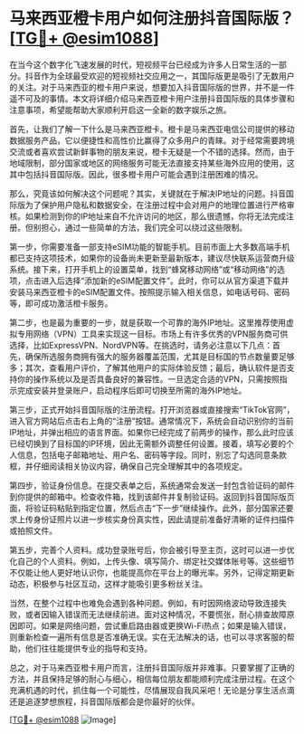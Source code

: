 # 马来西亚橙卡用户如何注册抖音国际版？[[TG💪+ @esim1088](https://t.me/s/esim1088)]

在当今这个数字化飞速发展的时代，短视频平台已经成为许多人日常生活的一部分。抖音作为全球最受欢迎的短视频社交应用之一，其国际版更是吸引了无数用户的关注。对于马来西亚的橙卡用户来说，想要加入抖音国际版的世界，并不是一件遥不可及的事情。本文将详细介绍马来西亚橙卡用户注册抖音国际版的具体步骤和注意事项，希望能帮助大家顺利开启这一全新的数字娱乐之旅。

首先，让我们了解一下什么是马来西亚橙卡。橙卡是马来西亚电信公司提供的移动数据服务产品，它以便捷性和高性价比赢得了众多用户的青睐。对于经常需要跨境交流或者喜欢尝试新鲜事物的朋友来说，橙卡无疑是一个不错的选择。然而，由于地域限制，部分国家或地区的网络服务可能无法直接支持某些海外应用的使用，这其中包括抖音国际版。因此，很多橙卡用户可能会遇到注册困难的情况。

那么，究竟该如何解决这个问题呢？其实，关键就在于解决IP地址的问题。抖音国际版为了保护用户隐私和数据安全，在注册过程中会对用户的地理位置进行严格审核。如果检测到你的IP地址来自不允许访问的地区，那么很遗憾，你将无法完成注册。但别担心，通过一些简单的方法，我们完全可以绕过这些限制。

第一步，你需要准备一部支持eSIM功能的智能手机。目前市面上大多数高端手机都已支持这项技术，如果你的设备尚未更新至最新版本，建议尽快联系运营商升级系统。接下来，打开手机上的设置菜单，找到“蜂窝移动网络”或“移动网络”的选项，点击进入后选择“添加新的eSIM配置文件”。此时，你可以从官方渠道下载并安装马来西亚橙卡的eSIM配置文件。按照提示输入相关信息，如电话号码、密码等，即可成功激活橙卡服务。

第二步，也是最为重要的一步，就是获取一个可靠的海外IP地址。这里推荐使用虚拟专用网络（VPN）工具来实现这一目标。市场上有许多优秀的VPN服务商可供选择，比如ExpressVPN、NordVPN等。在挑选时，请务必注意以下几点：首先，确保所选服务商拥有强大的服务器覆盖范围，尤其是目标国的节点数量要足够多；其次，查看用户评价，了解其他用户的实际体验反馈；最后，确认软件是否支持你的操作系统以及是否具备良好的兼容性。一旦选定合适的VPN，只需按照指示完成安装并登录账户，启动程序后即可切换至所需的海外IP地址。

第三步，正式开始抖音国际版的注册流程。打开浏览器或直接搜索“TikTok官网”，进入官方网站后点击右上角的“注册”按钮。通常情况下，系统会自动识别你的当前IP地址，并弹出相应的语言界面。如果你已经完成了前两步的操作，那么此时应该已经切换到了目标国的IP环境，因此无需额外调整任何设置。接着，填写必要的个人信息，包括电子邮箱地址、用户名、密码等字段。同时，别忘了勾选同意条款框，并仔细阅读相关协议内容，确保自己完全理解其中的各项规定。

第四步，验证身份信息。在提交表单之后，系统通常会发送一封包含验证码的邮件到你提供的邮箱中。检查收件箱，找到该邮件并复制验证码。返回到抖音国际版页面，将验证码粘贴到指定位置，然后点击“下一步”继续操作。此外，部分国家还要求上传身份证照片以进一步核实身份真实性，因此请提前准备好清晰的证件扫描件或拍照文件。

第五步，完善个人资料。成功登录账号后，你会被引导至主页，这时可以进一步优化自己的个人资料。例如，上传头像、填写简介、绑定社交媒体账号等。这些细节不仅能让他人更好地认识你，也能提高你在平台上的曝光率。另外，记得定期更新动态，积极参与社区互动，这样才能吸引更多粉丝关注。

当然，在整个过程中也难免会遇到各种问题。例如，有时因网络波动导致连接失败，或者因输入错误而无法继续前进。面对这种情况，不要慌张，耐心排查故障原因即可。如果是网络问题，尝试重启路由器或更换Wi-Fi热点；如果是输入错误，则重新检查一遍所有信息是否准确无误。实在无法解决的话，也可以寻求客服的帮助，他们往往能提供专业的指导和支持。

总之，对于马来西亚橙卡用户而言，注册抖音国际版并非难事。只要掌握了正确的方法，并且保持足够的耐心与细心，相信每位朋友都能顺利完成注册过程。在这个充满机遇的时代，抓住每一个可能性，尽情展现自我风采吧！无论是分享生活点滴还是追逐梦想旅程，抖音国际版都会是你最好的伙伴。

[[TG💪+ @esim1088](https://t.me/s/esim1088) ![Image](https://i.postimg.cc/4NQfJmqS/Snipaste-2025-05-13-00-14-12.png)]